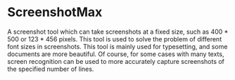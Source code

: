 # ScreenshotMax
A screenshot tool which can take screenshots at a fixed size, such as 400 * 500 or 123 * 456 pixels. This tool is used to solve the problem of different font sizes in screenshots. This tool is mainly used for typesetting, and some documents are more beautiful. Of course, for some cases with many texts, screen recognition can be used to more accurately capture screenshots of the specified number of lines.

